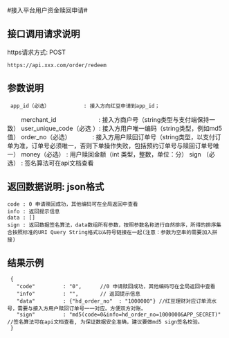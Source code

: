 #接入平台用户资金赎回申请#

## 接口调用请求说明 ##

https请求方式: POST

    https://api.xxx.com/order/redeem

## 参数说明 ##
	
     app_id（必选）           : 接入方向红豆申请到app_id； 
　　 merchant_id　　　　　　　: 接入方商户号（string类型与支付端保持一致）
     user_unique_code（必选 ）: 接入方用户唯一编码（string类型，例如md5值）
     order_no（必选）  　　　 : 接入方用户赎回订单号（string类型，以支付订单为准，订单号必须唯一，否则下单操作失败，包括预约订单号与赎回订单号唯一）
     money（必选）            : 用户赎回金额（int 类型，整数，单位：分）
     sign （必选）            : 签名算法可在api文档查看 


## 返回数据说明: json格式 ##
    code : 0 申请赎回成功，其他编码可在全局返回中查看 
    info : 返回提示信息
    data : []
    sign : 返回数据签名算法，data数组所有参数，按照参数名称进行自然排序，所得的排序集合按照标准的URI Query String格式以&符号链接在一起(注意：参数为空串的需要加入拼接)

## 结果示例 ##

     {
       "code"         : "0",      //0 申请赎回成功，其他编码可在全局返回中查看 
       "info"         : "",       // 返回提示信息
       "data"         : {"hd_order_no"  : "1000000"} //红豆理财对应订单流水号，需要与接入方用户赎回订单号一一对应。方便双方对账。
       "sign"         : "md5(code=0&info=hd_order_no=1000000&APP_SECRET)"        //签名算法可在api文档查看, 为保证数据安全准确，建议要做md5 sign签名校验。
     }
 
 
